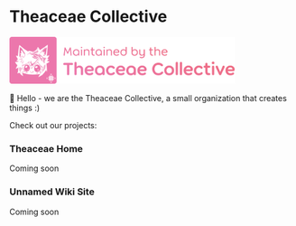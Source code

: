 # Theaceae Collective

<p align="left">
  <img width="400" alt="collective logo" src="https://raw.githubusercontent.com/CamelliaCommunity/.github/refs/heads/main/maintainedby.png">
</p>

👋 Hello - we are the Theaceae Collective, a small organization that creates things :)

Check out our projects:

### Theaceae Home
Coming soon

### Unnamed Wiki Site
Coming soon
